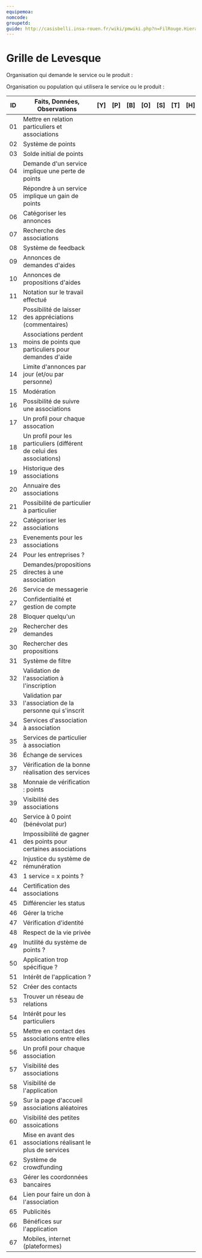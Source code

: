 ```yaml
---
equipemoa: 
nomcode: 
groupetd: 
guide: http://casisbelli.insa-rouen.fr/wiki/pmwiki.php?n=FilRouge.HierachiserBesoins
---
```


# Grille de Levesque

Organisation qui demande le service ou le produit : 

Organisation ou population qui utilisera le service ou le produit : 

| ID | Faits, Données, Observations | [Y] | [P] | [B] | [O] | [S] | [T] | [H] | [R] |
|----|------------------------------|----------|----------|--------|-------------|----------|----------|-----------|------------|
| 01 | Mettre en relation particuliers et associations                            |          |          |        |             |          |          |           |            |
| 02 | Système de points                             |          |          |        |             |          |          |           |            |
| 03 | Solde initial de points                             |          |          |        |             |          |          |           |            |
| 04 | Demande d'un service implique une perte de points                             |          |          |        |             |          |          |           |            |
| 05 | Répondre à un service implique un gain de points                             |          |          |        |             |          |          |           |            |
| 06 | Catégoriser les annonces                             |          |          |        |             |          |          |           |            |
| 07 | Recherche des associations                             |          |          |        |             |          |          |           |            |
| 08 | Système de feedback                             |          |          |        |             |          |          |           |            |
| 09 | Annonces de demandes d'aides                              |          |          |        |             |          |          |           |            |
| 10 | Annonces de propositions d'aides                             |          |          |        |             |          |          |           |            |
| 11 | Notation sur le travail effectué                             |          |          |        |             |          |          |           |            |
| 12 | Possibilité de laisser des appréciations (commentaires)                             |          |          |        |             |          |          |           |            |
| 13 | Associations perdent moins de points que particuliers pour demandes d'aide                             |          |          |        |             |          |          |           |            |
| 14 | Limite d'annonces par jour (et/ou par personne)                             |          |          |        |             |          |          |           |            |
| 15 | Modération                             |          |          |        |             |          |          |           |            |
| 16 | Possibilité de suivre une associations                             |          |          |        |             |          |          |           |            |
| 17 | Un profil pour chaque assocation                             |          |          |        |             |          |          |           |            |
| 18 | Un profil pour les particuliers (différent de celui des associations)                             |          |          |        |             |          |          |           |            |
| 19 | Historique des associations                             |          |          |        |             |          |          |           |            |
| 20 | Annuaire des associations                             |          |          |        |             |          |          |           |            |
| 21 | Possibilité de particulier à particulier                             |          |          |        |             |          |          |           |            |
| 22 | Catégoriser les associations                             |          |          |        |             |          |          |           |            |
| 23 | Evenements pour les associations                             |          |          |        |             |          |          |           |            |
| 24 | Pour les entreprises ?                             |          |          |        |             |          |          |           |            |
| 25 | Demandes/propositions directes à une association                             |          |          |        |             |          |          |           |            |
| 26 | Service de messagerie                             |          |          |        |             |          |          |           |            |
| 27 | Confidentialité et gestion de compte                             |          |          |        |             |          |          |           |            |
| 28 | Bloquer quelqu'un                             |          |          |        |             |          |          |           |            |
| 29 | Rechercher des demandes                             |          |          |        |             |          |          |           |            |
| 30 | Rechercher des propositions                             |          |          |        |             |          |          |           |            |
| 31 | Système de filtre                             |          |          |        |             |          |          |           |            |
| 32 | Validation de l'association à l'inscription                             |          |          |        |             |          |          |           |            |
| 33 | Validation par l'association de la personne qui s'inscrit                             |          |          |        |             |          |          |           |            |
| 34 | Services d'association à association                             |          |          |        |             |          |          |           |            |
| 35 | Services de particulier à association                             |          |          |        |             |          |          |           |            |
| 36 | Échange de services                             |          |          |        |             |          |          |           |            |
| 37 | Vérification de la bonne réalisation des services                             |          |          |        |             |          |          |           |            |
| 38 | Monnaie de vérification : points                             |          |          |        |             |          |          |           |            |
| 39 | Visibilité des associations                             |          |          |        |             |          |          |           |            |
| 40 | Service à 0 point (bénévolat pur)                             |          |          |        |             |          |          |           |            |
| 41 | Impossibilité de gagner des points pour certaines associations                             |          |          |        |             |          |          |           |            |
| 42 | Injustice du système de rémunération                             |          |          |        |             |          |          |           |            |
| 43 | 1 service = x points ?                             |          |          |        |             |          |          |           |            |
| 44 | Certification des associations                             |          |          |        |             |          |          |           |            |
| 45 | Différencier les status                             |          |          |        |             |          |          |           |            |
| 46 | Gérer la triche                             |          |          |        |             |          |          |           |            |
| 47 | Vérification d'identité                             |          |          |        |             |          |          |           |            |
| 48 | Respect de la vie privée                             |          |          |        |             |          |          |           |            |
| 49 | Inutilité du système de points ?                             |          |          |        |             |          |          |           |            |
| 50 | Application trop spécifique ?                             |          |          |        |             |          |          |           |            |
| 51 | Intérêt de l'application ?                             |          |          |        |             |          |          |           |            |
| 52 | Créer des contacts                             |          |          |        |             |          |          |           |            |
| 53 | Trouver un réseau de relations                             |          |          |        |             |          |          |           |            |
| 54 | Intérêt pour les particuliers                             |          |          |        |             |          |          |           |            |
| 55 | Mettre en contact des associations entre elles                             |          |          |        |             |          |          |           |            |
| 56 | Un profil pour chaque association                             |          |          |        |             |          |          |           |            |
| 57 | Visibilité des associations                             |          |          |        |             |          |          |           |            |
| 58 | Visibilité de l'application                             |          |          |        |             |          |          |           |            |
| 59 | Sur la page d'accueil associations aléatoires                             |          |          |        |             |          |          |           |            |
| 60 | Visibilité des petites assoications                             |          |          |        |             |          |          |           |            |
| 61 | Mise en avant des associations réalisant le plus de services                             |          |          |        |             |          |          |           |            |
| 62 | Système de crowdfunding                             |          |          |        |             |          |          |           |            |
| 63 | Gérer les coordonnées bancaires                             |          |          |        |             |          |          |           |            |
| 64 | Lien pour faire un don à l'association                             |          |          |        |             |          |          |           |            |
| 65 | Publicités                             |          |          |        |             |          |          |           |            |
| 66 | Bénéfices sur l'application                             |          |          |        |             |          |          |           |            |
| 67 | Mobiles, internet (plateformes)                             |          |          |        |             |          |          |           |            |
